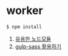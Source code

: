 # worker

```
$ npm install
```
1. [유용한 노드모듈](https://github.com/leejunho84/worker/tree/master/src/npmmodules)
2. [gulp-sass 활용하기](https://github.com/leejunho84/worker/tree/master/src/gulp-sass)
